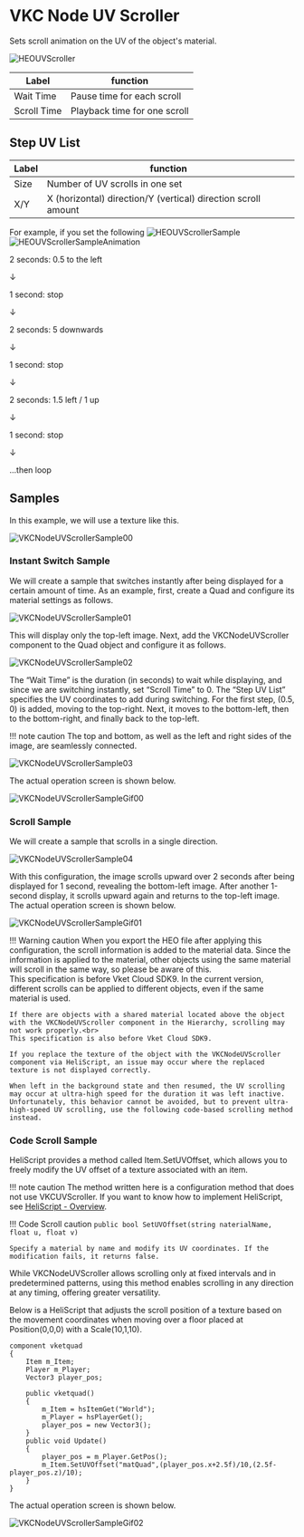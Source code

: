 # VKC Node UV Scroller

Sets scroll animation on the UV of the object's material.

![HEOUVScroller](img/HEOUVScroller.jpg)

| Label | function |
| ---- | ---- |
|Wait Time |Pause time for each scroll |
|Scroll Time|Playback time for one scroll |

## Step UV List
| Label | function |
| ---- | ---- |
| Size | Number of UV scrolls in one set |
|X/Y|X (horizontal) direction/Y (vertical) direction scroll amount|

For example, if you set the following
![HEOUVScrollerSample](img/HEOUVScrollerSample.jpg)
![HEOUVScrollerSampleAnimation](img/UVScrollerSampleAnimation.gif)

2 seconds: 0.5 to the left

↓

1 second: stop

↓

2 seconds: 5 downwards

↓

1 second: stop

↓

2 seconds: 1.5 left / 1 up

↓

1 second: stop

↓

...then loop

## Samples
In this example, we will use a texture like this.

![VKCNodeUVScrollerSample00](img/VKCNodeUVScrollerSample00.jpg)

### Instant Switch Sample
We will create a sample that switches instantly after being displayed for a certain amount of time. As an example, first, create a Quad and configure its material settings as follows.

![VKCNodeUVScrollerSample01](img/VKCNodeUVScrollerSample01.jpg)

This will display only the top-left image. Next, add the VKCNodeUVScroller component to the Quad object and configure it as follows.

![VKCNodeUVScrollerSample02](img/VKCNodeUVScrollerSample02.jpg)

The “Wait Time” is the duration (in seconds) to wait while displaying, and since we are switching instantly, set “Scroll Time” to 0. The “Step UV List” specifies the UV coordinates to add during switching. For the first step, (0.5, 0) is added, moving to the top-right. Next, it moves to the bottom-left, then to the bottom-right, and finally back to the top-left.

!!! note caution
    The top and bottom, as well as the left and right sides of the image, are seamlessly connected.

![VKCNodeUVScrollerSample03](img/VKCNodeUVScrollerSample03.jpg)

The actual operation screen is shown below.

![VKCNodeUVScrollerSampleGif00](img/VKCNodeUVScrollerSampleGif00.gif)

### Scroll Sample
We will create a sample that scrolls in a single direction.

![VKCNodeUVScrollerSample04](img/VKCNodeUVScrollerSample04.jpg)

With this configuration, the image scrolls upward over 2 seconds after being displayed for 1 second, revealing the bottom-left image. After another 1-second display, it scrolls upward again and returns to the top-left image. The actual operation screen is shown below.

![VKCNodeUVScrollerSampleGif01](img/VKCNodeUVScrollerSampleGif01.gif)


!!! Warning caution
    When you export the HEO file after applying this configuration, the scroll information is added to the material data. Since the information is applied to the material, other objects using the same material will scroll in the same way, so please be aware of this.<br>
    This specification is before Vket Cloud SDK9. In the current version, different scrolls can be applied to different objects, even if the same material is used.

    If there are objects with a shared material located above the object with the VKCNodeUVScroller component in the Hierarchy, scrolling may not work properly.<br>
    This specification is also before Vket Cloud SDK9.

    If you replace the texture of the object with the VKCNodeUVScroller component via HeliScript, an issue may occur where the replaced texture is not displayed correctly.

    When left in the background state and then resumed, the UV scrolling may occur at ultra-high speed for the duration it was left inactive. Unfortunately, this behavior cannot be avoided, but to prevent ultra-high-speed UV scrolling, use the following code-based scrolling method instead.

### Code Scroll Sample
HeliScript provides a method called Item.SetUVOffset, which allows you to freely modify the UV offset of a texture associated with an item.

!!! note caution
    The method written here is a configuration method that does not use VKCUVScroller.
    If you want to know how to implement HeliScript, see [HeliScript - Overview](../hs/hs_overview.md). 

!!! Code Scroll caution
    `public bool SetUVOffset(string naterialName, float u, float v)`

    Specify a material by name and modify its UV coordinates. If the modification fails, it returns false.

While VKCNodeUVScroller allows scrolling only at fixed intervals and in predetermined patterns, using this method enables scrolling in any direction at any timing, offering greater versatility.

Below is a HeliScript that adjusts the scroll position of a texture based on the movement coordinates when moving over a floor placed at Position(0,0,0) with a Scale(10,1,10).

```
component vketquad
{
    Item m_Item;
    Player m_Player;
    Vector3 player_pos;

    public vketquad()
    {
        m_Item = hsItemGet("World");
        m_Player = hsPlayerGet();
        player_pos = new Vector3();
    }
    public void Update()
    {
        player_pos = m_Player.GetPos();
        m_Item.SetUVOffset("matQuad",(player_pos.x+2.5f)/10,(2.5f-player_pos.z)/10);
    }
}
```

The actual operation screen is shown below.

![VKCNodeUVScrollerSampleGif02](img/VKCNodeUVScrollerSampleGif02.gif)